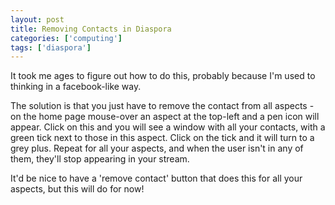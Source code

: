 ```yaml
---
layout: post
title: Removing Contacts in Diaspora
categories: ['computing']
tags: ['diaspora']
---
```


It took me ages to figure out how to do this, probably because I'm used to thinking in a facebook-like way.  
  
The solution is that you just have to remove the contact from all aspects - on the home page mouse-over an aspect at the top-left and a pen icon will appear. Click on this and you will see a window with all your contacts, with a green tick next to those in this aspect. Click on the tick and it will turn to a grey plus. Repeat for all your aspects, and when the user isn't in any of them, they'll stop appearing in your stream.  
  
It'd be nice to have a 'remove contact' button that does this for all your aspects, but this will do for now!
